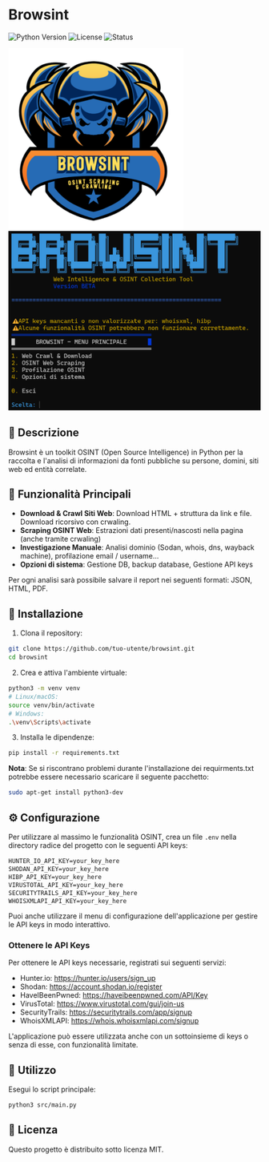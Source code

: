 # Browsint

![Python Version](https://img.shields.io/badge/Python-3.9%2B-blue.svg)
![License](https://img.shields.io/badge/License-MIT-YELLOW.svg)
![Status](https://img.shields.io/badge/Status-Beta-orange.svg)

<img src="images/Browsint_LOGO.png" alt="Browsint Logo" width="350"/>

<img src="images/Browsint_CLI.png" alt="Browsint CLI" width="600"/>



## 📝 Descrizione

Browsint è un toolkit OSINT (Open Source Intelligence) in Python per la raccolta e l'analisi di informazioni da fonti pubbliche su persone, domini, siti web ed entità correlate.

## 🔑 Funzionalità Principali

- **Download & Crawl Siti Web**: Download HTML + struttura da link e file. Download ricorsivo con crwaling.
- **Scraping OSINT Web**: Estrazioni dati presenti/nascosti nella pagina (anche tramite crwaling)
- **Investigazione Manuale**: Analisi dominio (Sodan, whois, dns, wayback machine), profilazione email / username...
- **Opzioni di sistema**: Gestione DB, backup database, Gestione API keys 

Per ogni analisi sarà possibile salvare il report nei seguenti formati: JSON, HTML, PDF.

## 🚀 Installazione

1. Clona il repository:
```bash
git clone https://github.com/tuo-utente/browsint.git
cd browsint
```

2. Crea e attiva l'ambiente virtuale:
```bash
python3 -m venv venv
# Linux/macOS:
source venv/bin/activate
# Windows:
.\venv\Scripts\activate
```

3. Installa le dipendenze:
```bash
pip install -r requirements.txt
```


**Nota**: Se si riscontrano  problemi durante l'installazione dei requirments.txt potrebbe essere necessario scaricare il seguente pacchetto:
  ```bash
sudo apt-get install python3-dev
```
## ⚙️ Configurazione

Per utilizzare al massimo le funzionalità OSINT, crea un file `.env` nella directory radice del progetto con le seguenti API keys:

```env
HUNTER_IO_API_KEY=your_key_here
SHODAN_API_KEY=your_key_here
HIBP_API_KEY=your_key_here
VIRUSTOTAL_API_KEY=your_key_here
SECURITYTRAILS_API_KEY=your_key_here
WHOISXMLAPI_API_KEY=your_key_here
```

Puoi anche utilizzare il menu di configurazione dell'applicazione per gestire le API keys in modo interattivo.

### Ottenere le API Keys

Per ottenere le API keys necessarie, registrati sui seguenti servizi:

- Hunter.io: https://hunter.io/users/sign_up
- Shodan: https://account.shodan.io/register
- HaveIBeenPwned: https://haveibeenpwned.com/API/Key
- VirusTotal: https://www.virustotal.com/gui/join-us
- SecurityTrails: https://securitytrails.com/app/signup
- WhoisXMLAPI: https://whois.whoisxmlapi.com/signup

L'applicazione può essere utilizzata anche con un sottoinsieme di keys o senza di esse, con funzionalità limitate.

## 📖 Utilizzo

Esegui lo script principale:
```bash
python3 src/main.py
```

## 📄 Licenza

Questo progetto è distribuito sotto licenza MIT.
